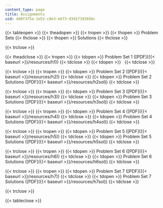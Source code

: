 ```yaml
---
content_type: page
title: Assignments
uid: dd8f375a-1e52-c8e3-e673-d3d1f19265bc
---
```


{{< tableopen >}}
{{< theadopen >}}
{{< tropen >}}
{{< thopen >}}
Problem Sets
{{< thclose >}}
{{< thopen >}}
Solutions
{{< thclose >}}

{{< trclose >}}

{{< theadclose >}}
{{< tropen >}}
{{< tdopen >}}
Problem Set 1 ([PDF]({{< baseurl >}}/resources/h1))
{{< tdclose >}}
{{< tdopen >}}
 
{{< tdclose >}}

{{< trclose >}}
{{< tropen >}}
{{< tdopen >}}
Problem Set 2 ([PDF]({{< baseurl >}}/resources/h2))
{{< tdclose >}}
{{< tdopen >}}
Problem Set 2 Solutions ([PDF]({{< baseurl >}}/resources/h2sol))
{{< tdclose >}}

{{< trclose >}}
{{< tropen >}}
{{< tdopen >}}
Problem Set 3 ([PDF]({{< baseurl >}}/resources/h3))
{{< tdclose >}}
{{< tdopen >}}
Problem Set 3 Solutions ([PDF]({{< baseurl >}}/resources/h3sol))
{{< tdclose >}}

{{< trclose >}}
{{< tropen >}}
{{< tdopen >}}
Problem Set 4 ([PDF]({{< baseurl >}}/resources/h4))
{{< tdclose >}}
{{< tdopen >}}
Problem Set 4 Solutions ([PDF]({{< baseurl >}}/resources/h4sol))
{{< tdclose >}}

{{< trclose >}}
{{< tropen >}}
{{< tdopen >}}
Problem Set 5 ([PDF]({{< baseurl >}}/resources/h5))
{{< tdclose >}}
{{< tdopen >}}
Problem Set 5 Solutions ([PDF]({{< baseurl >}}/resources/h5sol))
{{< tdclose >}}

{{< trclose >}}
{{< tropen >}}
{{< tdopen >}}
Problem Set 6 ([PDF]({{< baseurl >}}/resources/h6))
{{< tdclose >}}
{{< tdopen >}}
Problem Set 6 Solutions ([PDF]({{< baseurl >}}/resources/h6sol))
{{< tdclose >}}

{{< trclose >}}
{{< tropen >}}
{{< tdopen >}}
Problem Set 7 ([PDF]({{< baseurl >}}/resources/h7))
{{< tdclose >}}
{{< tdopen >}}
Problem Set 7 Solutions ([PDF]({{< baseurl >}}/resources/h7sol))
{{< tdclose >}}

{{< trclose >}}

{{< tableclose >}}